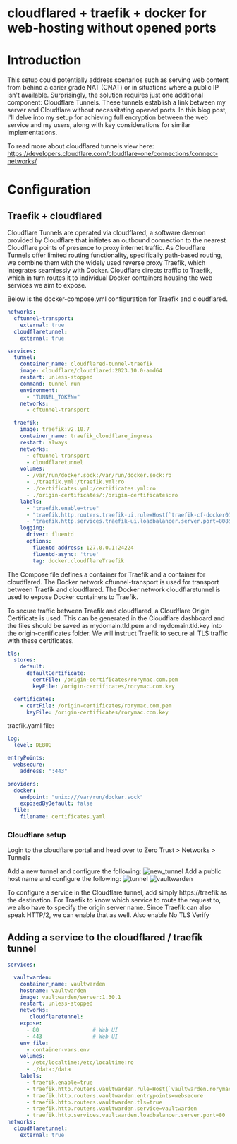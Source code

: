 # cloudflared + traefik + docker for web-hosting without opened ports
# Introduction

This setup could potentially address scenarios such as serving web content from behind a carier grade NAT (CNAT) or in situations where a public IP isn't available. Surprisingly, the solution requires just one additional component: Cloudflare Tunnels. These tunnels establish a link between my server and Cloudflare without necessitating opened ports. In this blog post, I'll delve into my setup for achieving full encryption between the web service and my users, along with key considerations for similar implementations.

To read more about cloudflared tunnels view here: https://developers.cloudflare.com/cloudflare-one/connections/connect-networks/

# Configuration

## Traefik + cloudflared

Cloudflare Tunnels are operated via cloudflared, a software daemon provided by Cloudflare that initiates an outbound connection to the nearest Cloudflare points of presence to proxy internet traffic. As Cloudflare Tunnels offer limited routing functionality, specifically path-based routing, we combine them with the widely used reverse proxy Traefik, which integrates seamlessly with Docker. Cloudflare directs traffic to Traefik, which in turn routes it to individual Docker containers housing the web services we aim to expose.

Below is the docker-compose.yml configuration for Traefik and cloudflared.

```yaml
networks:
  cftunnel-transport:
    external: true
  cloudflaretunnel:
    external: true

services:
  tunnel:
    container_name: cloudflared-tunnel-traefik
    image: cloudflare/cloudflared:2023.10.0-amd64
    restart: unless-stopped
    command: tunnel run
    environment:
      - "TUNNEL_TOKEN="
    networks:
      - cftunnel-transport

  traefik:
    image: traefik:v2.10.7
    container_name: traefik_cloudflare_ingress
    restart: always
    networks:
      - cftunnel-transport
      - cloudflaretunnel
    volumes:
      - /var/run/docker.sock:/var/run/docker.sock:ro
      - ./traefik.yml:/traefik.yml:ro
      - ./certificates.yml:/certificates.yml:ro
      - ./origin-certificates/:/origin-certificates:ro
    labels:
      - "traefik.enable=true"
      - "traefik.http.routers.traefik-ui.rule=Host(`traefik-cf-docker01.internal`)"
      - "traefik.http.services.traefik-ui.loadbalancer.server.port=8085"
    logging:
      driver: fluentd
      options:
        fluentd-address: 127.0.0.1:24224
        fluentd-async: 'true'
        tag: docker.cloudflareTraefik
```
The Compose file defines a container for Traefik and a container for cloudflared. The Docker network cftunnel-transport is used for transport between Traefik and cloudflared. The Docker network cloudflaretunnel is used to expose Docker containers to Traefik.

To secure traffic between Traefik and cloudflared, a Cloudflare Origin Certificate is used. This can be generated in the Cloudflare dashboard and the files should be saved as mydomain.tld.pem and mydomain.tld.key into the origin-certificates folder. We will instruct Traefik to secure all TLS traffic with these certificates.
```yaml
tls:
  stores:
    default:
      defaultCertificate:
        certFile: /origin-certificates/rorymac.com.pem
        keyFile: /origin-certificates/rorymac.com.key

  certificates:
    - certFile: /origin-certificates/rorymac.com.pem
      keyFile: /origin-certificates/rorymac.com.key
```
traefik.yaml file:
```yaml
log:
  level: DEBUG

entryPoints:
  websecure:
    address: ":443"

providers:
  docker:
    endpoint: "unix:///var/run/docker.sock"
    exposedByDefault: false
  file:
    filename: certificates.yaml
```
### Cloudflare setup
Login to the cloudflare portal and head over to Zero Trust > Networks > Tunnels

Add a new tunnel and configure the following:
![new_tunnel](../../images/cloudflared_docker/tunnels.png)
Add a public host name and configure the following:
![tunnel](../../images/cloudflared_docker/tunnels2.png)
![vaultwarden](../../images/cloudflared_docker/vaultwarden_tunnel.png)

To configure a service in the Cloudflare tunnel, add simply https://traefik as the destination. For Traefik to know which service to route the request to, we also have to specify the origin server name. Since Traefik can also speak HTTP/2, we can enable that as well. Also enable No TLS Verify

## Adding a service to the cloudflared / traefik tunnel
```yaml
services:

  vaultwarden:
    container_name: vaultwarden
    hostname: vaultwarden
    image: vaultwarden/server:1.30.1
    restart: unless-stopped
    networks:
       cloudflaretunnel:
    expose:
      - 80                 # Web UI
      - 443                # Web UI
    env_file:
      - container-vars.env
    volumes:
      - /etc/localtime:/etc/localtime:ro
      - ./data:/data
    labels:
      - traefik.enable=true
      - traefik.http.routers.vaultwarden.rule=Host(`vaultwarden.rorymac.com`)
      - traefik.http.routers.vaultwarden.entrypoints=websecure
      - traefik.http.routers.vaultwarden.tls=true
      - traefik.http.routers.vaultwarden.service=vaultwarden
      - traefik.http.services.vaultwarden.loadbalancer.server.port=80
networks:
  cloudflaretunnel:
    external: true
```
